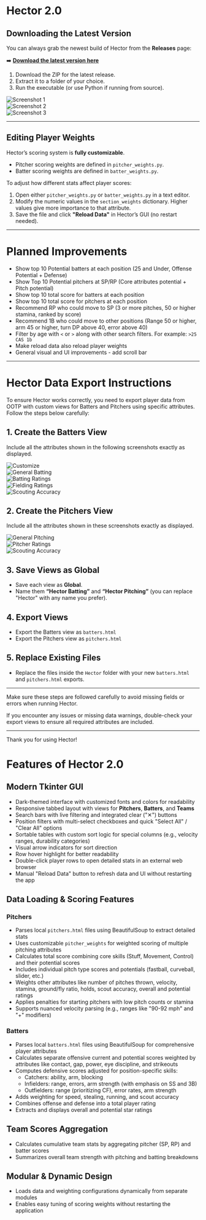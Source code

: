 # Hector 2.0

## Downloading the Latest Version

You can always grab the newest build of Hector from the **Releases** page:

➡️ [**Download the latest version here**](../../releases)

1. Download the ZIP for the latest release.  
2. Extract it to a folder of your choice.  
3. Run the executable (or use Python if running from source).  


![Screenshot 1](screenshots/hectorshowcase1.png)  
![Screenshot 2](screenshots/hectorshowcase2.png)  
![Screenshot 3](screenshots/hectorshowcase3.png)  

---

## Editing Player Weights

Hector’s scoring system is **fully customizable**.  

- Pitcher scoring weights are defined in `pitcher_weights.py`.  
- Batter scoring weights are defined in `batter_weights.py`.  

To adjust how different stats affect player scores:
1. Open either `pitcher_weights.py` or `batter_weights.py` in a text editor.  
2. Modify the numeric values in the `section_weights` dictionary. Higher values give more importance to that attribute.  
3. Save the file and click **"Reload Data"** in Hector’s GUI (no restart needed).  

---


# Planned Improvements

- Show top 10 Potential batters at each position (25 and Under, Offense Potential + Defense)  
- Show Top 10 Potential pitchers at SP/RP (Core attributes potential + Pitch potential)  
- Show top 10 total score for batters at each position  
- Show top 10 total score for pitchers at each position  
- Recommend RP who could move to SP (3 or more pitches, 50 or higher stamina, ranked by score)  
- Recommend 1B who could move to other positions (Range 50 or higher, arm 45 or higher, turn DP above 40, error above 40)  
- Filter by age with `<` or `>` along with other search filters. For example: `>25 CAS 1b`
- Make reload data also reload player weights
- General visual and UI improvements - add scroll bar 

---

# Hector Data Export Instructions

To ensure Hector works correctly, you need to export player data from OOTP with custom views for Batters and Pitchers using specific attributes. Follow the steps below carefully:

## 1. Create the Batters View

Include all the attributes shown in the following screenshots exactly as displayed.

![Customize](screenshots/Customize.png)  
![General Batting](screenshots/generalbatting.png)  
![Batting Ratings](screenshots/battingratings.png)  
![Fielding Ratings](screenshots/fieldingratings.png)  
![Scouting Accuracy](screenshots/scoutingacc.png)  

## 2. Create the Pitchers View

Include all the attributes shown in these screenshots exactly as displayed.

![General Pitching](screenshots/generalpitching.png)  
![Pitcher Ratings](screenshots/pitcherratings.png)  
![Scouting Accuracy](screenshots/scoutingacc.png)  

## 3. Save Views as Global

- Save each view as **Global**.  
- Name them **“Hector Batting”** and **“Hector Pitching”** (you can replace "Hector" with any name you prefer).

## 4. Export Views

- Export the Batters view as `batters.html`  
- Export the Pitchers view as `pitchers.html`

## 5. Replace Existing Files

- Replace the files inside the `Hector` folder with your new `batters.html` and `pitchers.html` exports.

---

Make sure these steps are followed carefully to avoid missing fields or errors when running Hector.

If you encounter any issues or missing data warnings, double-check your export views to ensure all required attributes are included.

---

Thank you for using Hector!

# Features of Hector 2.0 

## Modern Tkinter GUI
- Dark-themed interface with customized fonts and colors for readability  
- Responsive tabbed layout with views for **Pitchers**, **Batters**, and **Teams**  
- Search bars with live filtering and integrated clear ("✕") buttons  
- Position filters with multi-select checkboxes and quick "Select All" / "Clear All" options  
- Sortable tables with custom sort logic for special columns (e.g., velocity ranges, durability categories)  
- Visual arrow indicators for sort direction  
- Row hover highlight for better readability  
- Double-click player rows to open detailed stats in an external web browser  
- Manual "Reload Data" button to refresh data and UI without restarting the app  

## Data Loading & Scoring Features

### Pitchers
- Parses local `pitchers.html` files using BeautifulSoup to extract detailed stats  
- Uses customizable `pitcher_weights` for weighted scoring of multiple pitching attributes  
- Calculates total score combining core skills (Stuff, Movement, Control) and their potential scores  
- Includes individual pitch type scores and potentials (fastball, curveball, slider, etc.)  
- Weights other attributes like number of pitches thrown, velocity, stamina, ground/fly ratio, holds, scout accuracy, overall and potential ratings  
- Applies penalties for starting pitchers with low pitch counts or stamina  
- Supports nuanced velocity parsing (e.g., ranges like "90-92 mph" and "+" modifiers)  

### Batters
- Parses local `batters.html` files using BeautifulSoup for comprehensive player attributes  
- Calculates separate offensive current and potential scores weighted by attributes like contact, gap, power, eye discipline, and strikeouts  
- Computes defensive scores adjusted for position-specific skills:
  - Catchers: ability, arm, blocking  
  - Infielders: range, errors, arm strength (with emphasis on SS and 3B)  
  - Outfielders: range (prioritizing CF), error rates, arm strength  
- Adds weighting for speed, stealing, running, and scout accuracy  
- Combines offense and defense into a total player rating  
- Extracts and displays overall and potential star ratings  

## Team Scores Aggregation
- Calculates cumulative team stats by aggregating pitcher (SP, RP) and batter scores  
- Summarizes overall team strength with pitching and batting breakdowns  

## Modular & Dynamic Design
- Loads data and weighting configurations dynamically from separate modules  
- Enables easy tuning of scoring weights without restarting the application  
